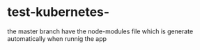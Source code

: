 # test-kubernetes-
the master branch have the node-modules file which is generate automatically when runnig the app 
